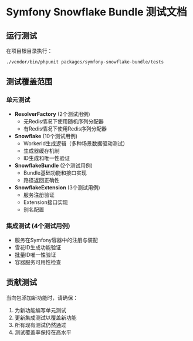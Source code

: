 # Symfony Snowflake Bundle 测试文档

## 运行测试

在项目根目录执行：

```bash
./vendor/bin/phpunit packages/symfony-snowflake-bundle/tests
```

## 测试覆盖范围

### 单元测试

- **ResolverFactory** (2个测试用例)
  - 无Redis情况下使用随机序列分配器
  - 有Redis情况下使用Redis序列分配器
- **Snowflake** (10个测试用例)
  - WorkerId生成逻辑（多种场景数据驱动测试）
  - 生成器缓存机制
  - ID生成和唯一性验证
- **SnowflakeBundle** (2个测试用例)
  - Bundle基础功能和接口实现
  - 路径返回正确性
- **SnowflakeExtension** (3个测试用例)
  - 服务注册验证
  - Extension接口实现
  - 别名配置

### 集成测试 (4个测试用例)

- 服务在Symfony容器中的注册与装配
- 雪花ID生成功能验证
- 批量ID唯一性验证
- 容器服务可用性检查

## 贡献测试

当向包添加新功能时，请确保：

1. 为新功能编写单元测试
2. 更新集成测试以覆盖新功能
3. 所有现有测试仍然通过
4. 测试覆盖率保持在高水平
